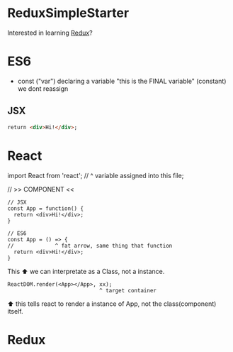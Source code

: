 # ReduxSimpleStarter

Interested in learning [Redux](https://www.udemy.com/react-redux/)?

# ES6

* const ("var")
declaring a variable
"this is the FINAL variable" (constant)
we dont reassign

## JSX

```HTML
return <div>Hi!</div>;
```

# React

import React from 'react';
//     ^ variable assigned into this file;

//   >> COMPONENT <<
```
// JSX
const App = function() {
  return <div>Hi!</div>;
}
```

```
// ES6
const App = () => {
//             ^ fat arrow, same thing that function
  return <div>Hi!</div>;
}
```


This :arrow_up: we can interpretate as a Class, not a instance.

```
ReactDOM.render(<App></App>, xx);
                             ^ target container
```
:arrow_up: this tells react to render a instance of App, not the class(component) itself.

# Redux
